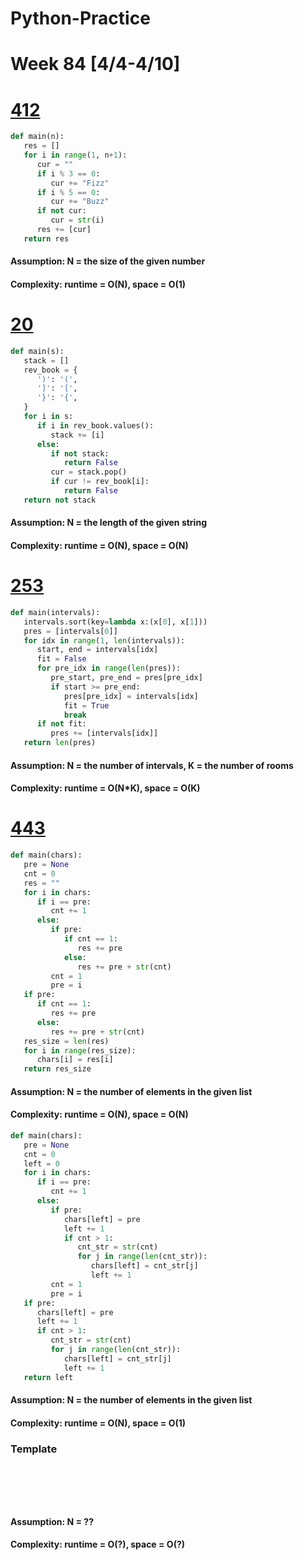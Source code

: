 # Python-Practice

# Week 84 [4/4-4/10]

# [412](https://leetcode.com/problems/fizz-buzz/)
```python
def main(n):
   res = []
   for i in range(1, n+1):
      cur = ""
      if i % 3 == 0:
         cur += "Fizz"
      if i % 5 == 0:
         cur += "Buzz"
      if not cur:
         cur = str(i)
      res += [cur]
   return res
```
#### Assumption: N = the size of the given number
#### Complexity: runtime = O(N), space = O(1)

# [20](https://leetcode.com/problems/valid-parentheses/)
```python
def main(s):
   stack = []
   rev_book = {
      ')': '(',
      ']': '[',
      '}': '{',
   }
   for i in s:
      if i in rev_book.values():
         stack += [i]
      else:
         if not stack:
            return False
         cur = stack.pop()
         if cur != rev_book[i]:
            return False
   return not stack
```
#### Assumption: N = the length of the given string
#### Complexity: runtime = O(N), space = O(N)

# [253](https://leetcode.com/problems/meeting-rooms-ii/)
```python
def main(intervals):
   intervals.sort(key=lambda x:(x[0], x[1]))
   pres = [intervals[0]]
   for idx in range(1, len(intervals)):
      start, end = intervals[idx]
      fit = False
      for pre_idx in range(len(pres)):
         pre_start, pre_end = pres[pre_idx]
         if start >= pre_end:
            pres[pre_idx] = intervals[idx]
            fit = True
            break
      if not fit:
         pres += [intervals[idx]]
   return len(pres)
```
#### Assumption: N = the number of intervals, K = the number of rooms
#### Complexity: runtime = O(N*K), space = O(K)

# [443](https://leetcode.com/problems/string-compression/)
```python
def main(chars):
   pre = None
   cnt = 0
   res = ""
   for i in chars:
      if i == pre:
         cnt += 1
      else:
         if pre:
            if cnt == 1:
               res += pre
            else:
               res += pre + str(cnt)
         cnt = 1
         pre = i
   if pre:
      if cnt == 1:
         res += pre
      else:
         res += pre + str(cnt)
   res_size = len(res)
   for i in range(res_size):
      chars[i] = res[i]
   return res_size
```
#### Assumption: N = the number of elements in the given list
#### Complexity: runtime = O(N), space = O(N)
```python
def main(chars):
   pre = None
   cnt = 0
   left = 0
   for i in chars:
      if i == pre:
         cnt += 1
      else:
         if pre:
            chars[left] = pre
            left += 1
            if cnt > 1:
               cnt_str = str(cnt)
               for j in range(len(cnt_str)):
                  chars[left] = cnt_str[j]
                  left += 1
         cnt = 1
         pre = i
   if pre:
      chars[left] = pre
      left += 1
      if cnt > 1:
         cnt_str = str(cnt)
         for j in range(len(cnt_str)):
            chars[left] = cnt_str[j]
            left += 1
   return left
```
#### Assumption: N = the number of elements in the given list
#### Complexity: runtime = O(N), space = O(1)

### Template
# []()
```sql
```

# []()
```python
```
#### Assumption: N = ??
#### Complexity: runtime = O(?), space = O(?)
